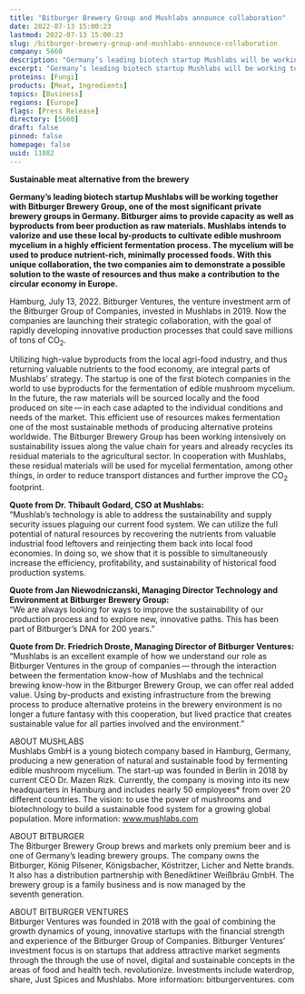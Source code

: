 ```yaml
---
title: "Bitburger Brewery Group and Mushlabs announce collaboration"
date: 2022-07-13 15:00:23
lastmod: 2022-07-13 15:00:23
slug: /bitburger-brewery-group-and-mushlabs-announce-collaboration
company: 5660
description: "Germany’s leading biotech startup Mushlabs will be working together with Bitburger BreweryGroup, one of the most significant private brewery groups in Germany."
excerpt: "Germany’s leading biotech startup Mushlabs will be working together with Bitburger BreweryGroup, one of the most significant private brewery groups in Germany."
proteins: [Fungi]
products: [Meat, Ingredients]
topics: [Business]
regions: [Europe]
flags: [Press Release]
directory: [5660]
draft: false
pinned: false
homepage: false
uuid: 11082
---
```

<p><strong>Sustainable meat alternative from the brewery</strong></p>

<p><strong>Germany’s leading biotech startup Mushlabs will be working together with Bitburger Brewery Group, one of the most significant private brewery groups in Germany. Bitburger aims to provide capacity as well as byproducts from beer production as raw materials. Mushlabs intends to valorize and use these local by-products to cultivate edible mushroom mycelium in a highly efficient fermentation process. The mycelium will be used to produce nutrient-rich, minimally processed foods. With this unique collaboration, the two companies aim to demonstrate a possible solution to the waste of resources and thus make a contribution to the circular economy in Europe.</strong></p>

<p>Hamburg, July 13, 2022. Bitburger Ventures, the venture investment arm of the Bitburger Group of Companies, invested in Mushlabs in 2019. Now the companies are launching their strategic collaboration, with the goal of rapidly developing innovative production processes that could save millions of tons of CO<sub>2</sub>.</p>

<p>Utilizing high-value byproducts from the local agri-food industry, and thus returning valuable nutrients to the food economy, are integral parts of Mushlabs’ strategy. The startup is one of the first biotech companies in the world to use byproducts for the fermentation of edible mushroom mycelium. In the future, the raw materials will be sourced locally and the food produced on site — in each case adapted to the individual conditions and needs of the market. This efficient use of resources makes fermentation one of the most sustainable methods of producing alternative proteins worldwide. The Bitburger Brewery Group has been working intensively on sustainability issues along the value chain for years and already recycles its residual materials to the agricultural sector. In cooperation with Mushlabs, these residual materials will be used for mycelial fermentation, among other things, in order to reduce transport distances and further improve the CO<sub>2</sub> footprint.</p>

<p><strong>Quote from Dr. Thibault Godard, CSO at Mushlabs:</strong><br />
“Mushlab’s technology is able to address the sustainability and supply security issues plaguing our current food system. We can utilize the full potential of natural resources by recovering the nutrients from valuable industrial food leftovers and reinjecting them back into local food economies. In doing so, we show that it is possible to simultaneously increase the efficiency, profitability, and sustainability of historical food production systems.</p>

<p><strong>Quote from Jan Niewodniczanski, Managing Director Technology and Environment at Bitburger Brewery Group:</strong><br />
“We are always looking for ways to improve the sustainability of our production process and to explore new, innovative paths. This has been part of Bitburger’s DNA for 200 years.”</p>

<p><strong>Quote from Dr. Friedrich Droste, Managing Director of Bitburger Ventures:</strong><br />
“Mushlabs is an excellent example of how we understand our role as Bitburger Ventures in the group of companies — through the interaction between the fermentation know-how of Mushlabs and the technical brewing know-how in the Bitburger Brewery Group, we can offer real added value. Using by-products and existing infrastructure from the brewing process to produce alternative proteins in the brewery environment is no longer a future fantasy with this cooperation, but lived practice that creates sustainable value for all parties involved and the environment.”</p>

<p>ABOUT MUSHLABS<br />
Mushlabs GmbH is a young biotech company based in Hamburg, Germany, producing a new generation of natural and sustainable food by fermenting edible mushroom mycelium. The start-up was founded in Berlin in 2018 by current CEO Dr. Mazen Rizk. Currently, the company is moving into its new headquarters in Hamburg and includes nearly 50 employees* from over 20 different countries. The vision: to use the power of mushrooms and biotechnology to build a sustainable food system for a growing global population. More information: <a href="http://www.mushlabs.com">www.mushlabs.com</a></p>

<p>ABOUT BITBURGER<br />
The Bitburger Brewery Group brews and markets only premium beer and is one of Germany’s leading brewery groups. The company owns the Bitburger, König Pilsener, Königsbacher, Köstritzer, Licher and Nette brands. It also has a distribution partnership with Benediktiner Weißbräu GmbH. The brewery group is a family business and is now managed by the seventh generation.</p>

<p>ABOUT BITBURGER VENTURES<br />
Bitburger Ventures was founded in 2018 with the goal of combining the growth dynamics of young, innovative startups with the financial strength and experience of the Bitburger Group of Companies. Bitburger Ventures’ investment focus is on startups that address attractive market segments through the through the use of novel, digital and sustainable concepts in the areas of food and health tech. revolutionize. Investments include waterdrop, share, Just Spices and Mushlabs. More information: bitburgerventures. com</p>

